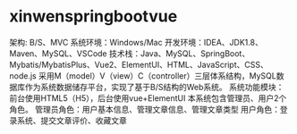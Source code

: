 # xinwenspringbootvue
架构: B/S、MVC 系统环境：Windows/Mac 开发环境：IDEA、JDK1.8、Maven、MySQL、VSCode 技术栈：Java、MySQL、SpringBoot、Mybatis/MybatisPlus、Vue2、ElementUI、HTML、JavaScript、CSS、node.js 采用M（model）V（view）C（controller）三层体系结构，MySQL数据库作为系统数据储存平台，实现了基于B/S结构的Web系统。  系统功能模块：前台使用HTML5（H5），后台使用vue+ElementUI 本系统包含管理员、用户2个角色。 管理员角色：用户基本信息、管理文章信息、管理文章类型 用户角色：登录系统、提交文章评价、收藏文章
